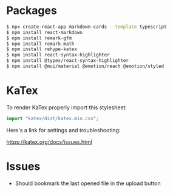 # Packages

```bash
$ npx create-react-app markdown-cards --template typescript
$ npm install react-markdown
$ npm install remark-gfm
$ npm install remark-math
$ npm install rehype-katex
$ npm install react-syntax-highlighter
$ npm install @types/react-syntax-highlighter
$ npm install @mui/material @emotion/react @emotion/styled
```

# KaTex

To render KaTex properly import this stylesheet:

```javascript
import "katex/dist/katex.min.css"; 
```

Here's a link for settings and troubleshooting:

https://katex.org/docs/issues.html 

# Issues

- Should bookmark the last opened file in the upload button
